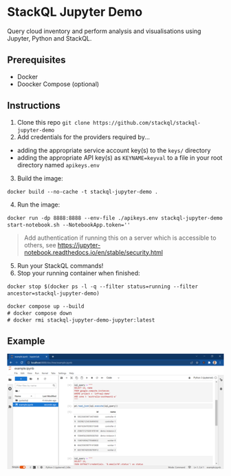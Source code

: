 # StackQL Jupyter Demo

Query cloud inventory and perform analysis and visualisations using Jupyter, Python and StackQL.

## Prerequisites

- Docker
- Doocker Compose (optional)

## Instructions

1. Clone this repo `git clone https://github.com/stackql/stackql-jupyter-demo`
2. Add credentials for the providers required by... 
- adding the appropriate service account key(s) to the `keys/` directory 
- adding the appropriate API key(s) as `KEYNAME=keyval` to a file in your root directory named `apikeys.env`
3. Build the image:
```shell
docker build --no-cache -t stackql-jupyter-demo .
```
4. Run the image:
```shell
docker run -dp 8888:8888 --env-file ./apikeys.env stackql-jupyter-demo start-notebook.sh --NotebookApp.token=''
```
> Add authentication if running this on a server which is accessible to others, see https://jupyter-notebook.readthedocs.io/en/stable/security.html
5. Run your StackQL commands!
6. Stop your running container when finished:
```shell
docker stop $(docker ps -l -q --filter status=running --filter ancestor=stackql-jupyter-demo)
```


```
docker compose up --build
# docker compose down
# docker rmi stackql-jupyter-demo-jupyter:latest
```


## Example

![Example Notebook](images/example-notebook.png)